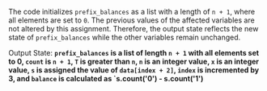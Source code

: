 The code initializes `prefix_balances` as a list with a length of `n + 1`, where all elements are set to `0`. The previous values of the affected variables are not altered by this assignment. Therefore, the output state reflects the new state of `prefix_balances` while the other variables remain unchanged.

Output State: **`prefix_balances` is a list of length `n + 1` with all elements set to 0, `count` is `n + 1`, `T` is greater than `n`, `n` is an integer value, `x` is an integer value, `s` is assigned the value of `data[index + 2]`, `index` is incremented by 3, and `balance` is calculated as `s.count('0') - s.count('1')**